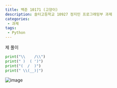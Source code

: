 ```yaml
---
title: 백준 10171 (고양이)
description: 솔터고등학교 10927 정지민 프로그래밍부 과제
categories:
 - 과제
tags:
 - Python
---
```


제 풀이

```python
print("\\    /\\")
print(" )  ( ')")
print("(  /  )")
print(" \\(__)|")
```
![image](https://user-images.githubusercontent.com/95138574/167382353-713209dd-fa71-4a5b-807f-3737049e5d5d.png)
